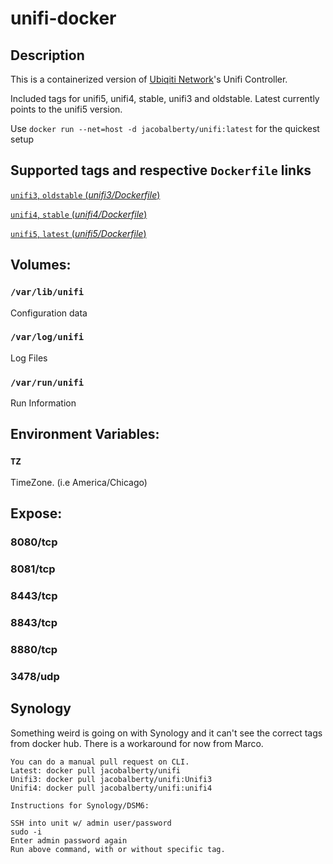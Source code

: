 # unifi-docker

## Description

This is a containerized version of [Ubiqiti Network](https://www.ubnt.com/)'s Unifi Controller.

Included tags for unifi5, unifi4, stable, unifi3 and oldstable. Latest currently points to the unifi5 version.

Use `docker run --net=host -d jacobalberty/unifi:latest` for the quickest setup

## Supported tags and respective `Dockerfile` links

[`unifi3`, `oldstable` (_unifi3/Dockerfile_)](https://github.com/jacobalberty/unifi-docker/blob/master/unifi3/Dockerfile)

[`unifi4`, `stable` (_unifi4/Dockerfile_)](https://github.com/jacobalberty/unifi-docker/blob/master/unifi4/Dockerfile)

[`unifi5`, `latest` (_unifi5/Dockerfile_)](https://github.com/jacobalberty/unifi-docker/blob/master/unifi5/Dockerfile)

## Volumes:

### `/var/lib/unifi`

Configuration data

### `/var/log/unifi`

Log Files

### `/var/run/unifi`

Run Information

## Environment Variables:

### `TZ`

TimeZone. (i.e America/Chicago)

## Expose:

### 8080/tcp

### 8081/tcp

### 8443/tcp

### 8843/tcp

### 8880/tcp

### 3478/udp

## Synology

Something weird is going on with Synology and it can't see the correct tags from docker hub. There is a workaround for now from Marco.

```
You can do a manual pull request on CLI.
Latest: docker pull jacobalberty/unifi
Unifi3: docker pull jacobalberty/unifi:Unifi3
Unifi4: docker pull jacobalberty/unifi:unifi4

Instructions for Synology/DSM6:

SSH into unit w/ admin user/password
sudo -i
Enter admin password again
Run above command, with or without specific tag.
```
